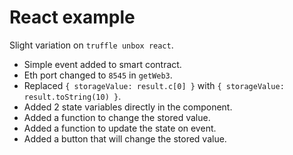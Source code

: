 # React example

Slight variation on `truffle unbox react`.

* Simple event added to smart contract.
* Eth port changed to `8545` in `getWeb3`.
* Replaced `{ storageValue: result.c[0] }` with `{ storageValue: result.toString(10) }`.
* Added 2 state variables directly in the component.
* Added a function to change the stored value.
* Added a function to update the state on event.
* Added a button that will change the stored value.
